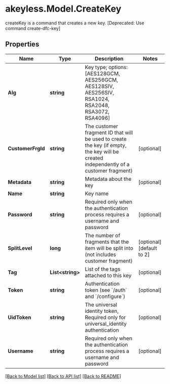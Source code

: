 # akeyless.Model.CreateKey
createKey is a command that creates a new key. [Deprecated: Use command create-dfc-key]
## Properties

Name | Type | Description | Notes
------------ | ------------- | ------------- | -------------
**Alg** | **string** | Key type; options: [AES128GCM, AES256GCM, AES128SIV, AES256SIV, RSA1024, RSA2048, RSA3072, RSA4096] | 
**CustomerFrgId** | **string** | The customer fragment ID that will be used to create the key (if empty, the key will be created independently of a customer fragment) | [optional] 
**Metadata** | **string** | Metadata about the key | [optional] 
**Name** | **string** | Key name | 
**Password** | **string** | Required only when the authentication process requires a username and password | [optional] 
**SplitLevel** | **long** | The number of fragments that the item will be split into (not includes customer fragment) | [optional] [default to 2]
**Tag** | **List&lt;string&gt;** | List of the tags attached to this key | [optional] 
**Token** | **string** | Authentication token (see &#x60;/auth&#x60; and &#x60;/configure&#x60;) | [optional] 
**UidToken** | **string** | The universal identity token, Required only for universal_identity authentication | [optional] 
**Username** | **string** | Required only when the authentication process requires a username and password | [optional] 

[[Back to Model list]](../README.md#documentation-for-models) [[Back to API list]](../README.md#documentation-for-api-endpoints) [[Back to README]](../README.md)

